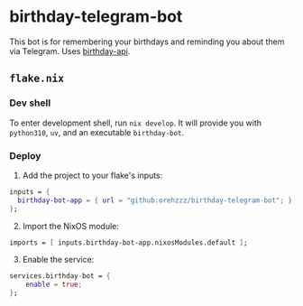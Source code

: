 # birthday-telegram-bot

This bot is for remembering your birthdays and reminding you about them via Telegram. Uses [birthday-api](https://github.com/orehzzz/birthday-api).

## `flake.nix`

### Dev shell

To enter development shell, run `nix develop`.
It will provide you with `python310`, `uv`, and an executable `birthday-bot`.

### Deploy

1. Add the project to your flake's inputs:

```nix
inputs = {
  birthday-bot-app = { url = "github:orehzzz/birthday-telegram-bot"; };
};
```

2. Import the NixOS module:

```nix
imports = [ inputs.birthday-bot-app.nixosModules.default ];
```

3. Enable the service:

```nix
services.birthday-bot = {
    enable = true;
};
```
